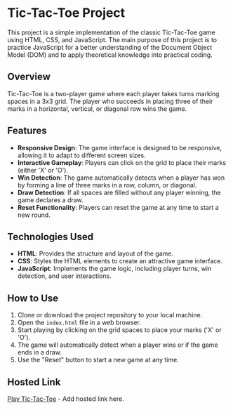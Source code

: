 # Tic-Tac-Toe Project

This project is a simple implementation of the classic Tic-Tac-Toe game using HTML, CSS, and JavaScript. The main purpose of this project is to practice JavaScript for a better understanding of the Document Object Model (DOM) and to apply theoretical knowledge into practical coding.

## Overview

Tic-Tac-Toe is a two-player game where each player takes turns marking spaces in a 3x3 grid. The player who succeeds in placing three of their marks in a horizontal, vertical, or diagonal row wins the game.

## Features

- **Responsive Design**: The game interface is designed to be responsive, allowing it to adapt to different screen sizes.
- **Interactive Gameplay**: Players can click on the grid to place their marks (either 'X' or 'O').
- **Win Detection**: The game automatically detects when a player has won by forming a line of three marks in a row, column, or diagonal.
- **Draw Detection**: If all spaces are filled without any player winning, the game declares a draw.
- **Reset Functionality**: Players can reset the game at any time to start a new round.

## Technologies Used

- **HTML**: Provides the structure and layout of the game.
- **CSS**: Styles the HTML elements to create an attractive game interface.
- **JavaScript**: Implements the game logic, including player turns, win detection, and user interactions.

## How to Use

1. Clone or download the project repository to your local machine.
2. Open the `index.html` file in a web browser.
3. Start playing by clicking on the grid spaces to place your marks ('X' or 'O').
4. The game will automatically detect when a player wins or if the game ends in a draw.
5. Use the "Reset" button to start a new game at any time.

## Hosted Link

[Play Tic-Tac-Toe](#) - Add hosted link here.


